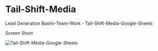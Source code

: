 # Tail-Shift-Media
Lead Generation
Bashir-Team-Work - Tail-Shift-Media-Google-Sheets

Screen Short

![Tail-Shift-Media-Google-Sheets](https://github.com/khandokarriajulislam/Tail-Shift-Media/assets/124274424/c82e09df-d958-4dcd-bf2e-6194bad5ae0b)
